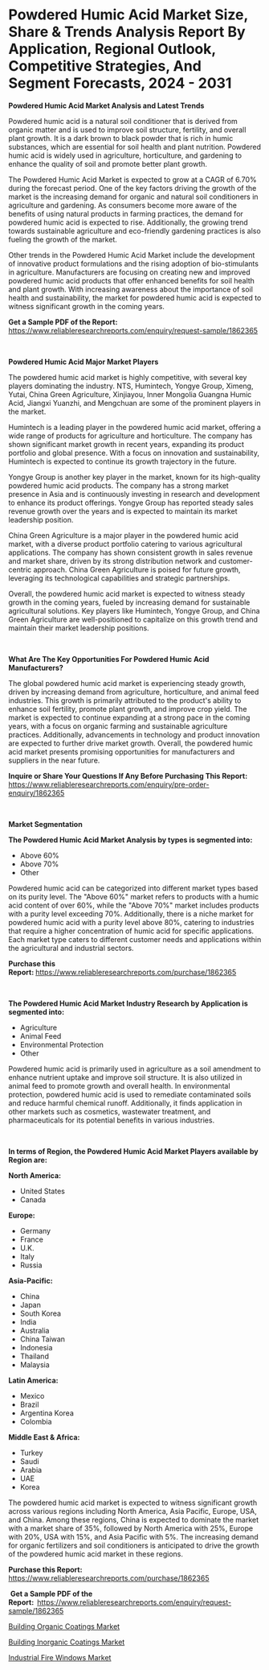 <p><h1>Powdered Humic Acid Market Size, Share & Trends Analysis Report By Application, Regional Outlook, Competitive Strategies, And Segment Forecasts, 2024 - 2031</h1></p><p><strong>Powdered Humic Acid Market Analysis and Latest Trends</strong></p>
<p><p>Powdered humic acid is a natural soil conditioner that is derived from organic matter and is used to improve soil structure, fertility, and overall plant growth. It is a dark brown to black powder that is rich in humic substances, which are essential for soil health and plant nutrition. Powdered humic acid is widely used in agriculture, horticulture, and gardening to enhance the quality of soil and promote better plant growth.</p><p>The Powdered Humic Acid Market is expected to grow at a CAGR of 6.70% during the forecast period. One of the key factors driving the growth of the market is the increasing demand for organic and natural soil conditioners in agriculture and gardening. As consumers become more aware of the benefits of using natural products in farming practices, the demand for powdered humic acid is expected to rise. Additionally, the growing trend towards sustainable agriculture and eco-friendly gardening practices is also fueling the growth of the market.</p><p>Other trends in the Powdered Humic Acid Market include the development of innovative product formulations and the rising adoption of bio-stimulants in agriculture. Manufacturers are focusing on creating new and improved powdered humic acid products that offer enhanced benefits for soil health and plant growth. With increasing awareness about the importance of soil health and sustainability, the market for powdered humic acid is expected to witness significant growth in the coming years.</p></p>
<p><strong>Get a Sample PDF of the Report:&nbsp;</strong> <a href="https://www.reliableresearchreports.com/enquiry/request-sample/1862365">https://www.reliableresearchreports.com/enquiry/request-sample/1862365</a></p>
<p>&nbsp;</p>
<p><strong>Powdered Humic Acid Major Market Players</strong></p>
<p><p>The powdered humic acid market is highly competitive, with several key players dominating the industry. NTS, Humintech, Yongye Group, Ximeng, Yutai, China Green Agriculture, Xinjiayou, Inner Mongolia Guangna Humic Acid, Jiangxi Yuanzhi, and Mengchuan are some of the prominent players in the market.</p><p>Humintech is a leading player in the powdered humic acid market, offering a wide range of products for agriculture and horticulture. The company has shown significant market growth in recent years, expanding its product portfolio and global presence. With a focus on innovation and sustainability, Humintech is expected to continue its growth trajectory in the future.</p><p>Yongye Group is another key player in the market, known for its high-quality powdered humic acid products. The company has a strong market presence in Asia and is continuously investing in research and development to enhance its product offerings. Yongye Group has reported steady sales revenue growth over the years and is expected to maintain its market leadership position.</p><p>China Green Agriculture is a major player in the powdered humic acid market, with a diverse product portfolio catering to various agricultural applications. The company has shown consistent growth in sales revenue and market share, driven by its strong distribution network and customer-centric approach. China Green Agriculture is poised for future growth, leveraging its technological capabilities and strategic partnerships.</p><p>Overall, the powdered humic acid market is expected to witness steady growth in the coming years, fueled by increasing demand for sustainable agricultural solutions. Key players like Humintech, Yongye Group, and China Green Agriculture are well-positioned to capitalize on this growth trend and maintain their market leadership positions.</p></p>
<p>&nbsp;</p>
<p><strong>What Are The Key Opportunities For Powdered Humic Acid Manufacturers?</strong></p>
<p><p>The global powdered humic acid market is experiencing steady growth, driven by increasing demand from agriculture, horticulture, and animal feed industries. This growth is primarily attributed to the product's ability to enhance soil fertility, promote plant growth, and improve crop yield. The market is expected to continue expanding at a strong pace in the coming years, with a focus on organic farming and sustainable agriculture practices. Additionally, advancements in technology and product innovation are expected to further drive market growth. Overall, the powdered humic acid market presents promising opportunities for manufacturers and suppliers in the near future.</p></p>
<p><strong>Inquire or Share Your Questions If Any Before Purchasing This Report:</strong> <a href="https://www.reliableresearchreports.com/enquiry/pre-order-enquiry/1862365">https://www.reliableresearchreports.com/enquiry/pre-order-enquiry/1862365</a></p>
<p>&nbsp;</p>
<p><strong>Market Segmentation</strong></p>
<p><strong>The Powdered Humic Acid Market Analysis by types is segmented into:</strong></p>
<p><ul><li>Above 60%</li><li>Above 70%</li><li>Other</li></ul></p>
<p><p>Powdered humic acid can be categorized into different market types based on its purity level. The "Above 60%" market refers to products with a humic acid content of over 60%, while the "Above 70%" market includes products with a purity level exceeding 70%. Additionally, there is a niche market for powdered humic acid with a purity level above 80%, catering to industries that require a higher concentration of humic acid for specific applications. Each market type caters to different customer needs and applications within the agricultural and industrial sectors.</p></p>
<p><strong>Purchase this Report:&nbsp;</strong><a href="https://www.reliableresearchreports.com/purchase/1862365">https://www.reliableresearchreports.com/purchase/1862365</a></p>
<p>&nbsp;</p>
<p><strong>The Powdered Humic Acid Market Industry Research by Application is segmented into:</strong></p>
<p><ul><li>Agriculture</li><li>Animal Feed</li><li>Environmental Protection</li><li>Other</li></ul></p>
<p><p>Powdered humic acid is primarily used in agriculture as a soil amendment to enhance nutrient uptake and improve soil structure. It is also utilized in animal feed to promote growth and overall health. In environmental protection, powdered humic acid is used to remediate contaminated soils and reduce harmful chemical runoff. Additionally, it finds application in other markets such as cosmetics, wastewater treatment, and pharmaceuticals for its potential benefits in various industries.</p></p>
<p>&nbsp;</p>
<p><strong>In terms of Region, the Powdered Humic Acid Market Players available by Region are:</strong></p>
<p>
    <p> <strong> North America: </strong>
        <ul>
            <li>United States</li>
            <li>Canada</li>
        </ul>
        </p> 
    <p> <strong> Europe: </strong>
        <ul>
            <li>Germany</li>
            <li>France</li>
            <li>U.K.</li>
            <li>Italy</li>
            <li>Russia</li>
        </ul>
        </p> 
    <p> <strong> Asia-Pacific: </strong>
        <ul>
            <li>China</li>
            <li>Japan</li>
            <li>South Korea</li>
            <li>India</li>
            <li>Australia</li>
            <li>China Taiwan</li>
            <li>Indonesia</li>
            <li>Thailand</li>
            <li>Malaysia</li>
        </ul>
        </p> 
    <p> <strong> Latin America: </strong>
        <ul>
            <li>Mexico</li>
            <li>Brazil</li>
            <li>Argentina Korea</li>
            <li>Colombia</li>
        </ul>
        </p> 
    <p> <strong> Middle East & Africa: </strong>
        <ul>
            <li>Turkey</li>
            <li>Saudi</li>
            <li>Arabia</li>
            <li>UAE</li>
            <li>Korea</li>
        </ul>
    </p>
    </p>
<p><p>The powdered humic acid market is expected to witness significant growth across various regions including North America, Asia Pacific, Europe, USA, and China. Among these regions, China is expected to dominate the market with a market share of 35%, followed by North America with 25%, Europe with 20%, USA with 15%, and Asia Pacific with 5%. The increasing demand for organic fertilizers and soil conditioners is anticipated to drive the growth of the powdered humic acid market in these regions.</p></p>
<p><strong>Purchase this Report: </strong><a href="https://www.reliableresearchreports.com/purchase/1862365">https://www.reliableresearchreports.com/purchase/1862365</a></p>
<p>&nbsp;<strong>Get a Sample PDF of the Report:&nbsp;&nbsp;</strong><a href="https://www.reliableresearchreports.com/enquiry/request-sample/1862365">https://www.reliableresearchreports.com/enquiry/request-sample/1862365</a></p>
<p><strong></strong></p>
<p><p><a href="https://view.publitas.com/reportprime-1/building-organic-coatings-market-size-growth-outlook-from-2023-to-2030-projecting-at-markets-trends-analysis-by-application-regional-outlook-and-revenue/">Building Organic Coatings Market</a></p><p><a href="https://view.publitas.com/reportprime-1/building-inorganic-coatings-market-furnish-information-about-market-size-market-share-market-dynamics-and-projections-spanning-from-2023-to-2030/">Building Inorganic Coatings Market</a></p><p><a href="https://view.publitas.com/reportprime-1/industrial-fire-windows-market-centers-on-aspects-such-as-market-growth-market-share-market-opportunity-and-projected-forecasts-spanning-from-2023-to-2030/">Industrial Fire Windows Market</a></p></p>